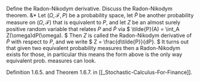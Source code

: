 Define the Radon-Nikodym derivative. Discuss the Radon-Nikodym theorem.
&*
Let $(\Omega, \mathcal{F}, P)$ be a probability space, let $\tilde{P}$ be another probability measure on $(\Omega, \mathcal{F})$ that is equivalent to $P$, and let $Z$ be an almost surely positive random variable that relates $P$ and $\tilde{P}$ via
$
\tilde{P}(A) = \int_A Z(\omega)dP(\omega).
$
Then $Z$ is called the Radon-Nikodym derivative of $\tilde{P}$ with respect to $P$, and we write
$
Z = \frac{d\tilde{P}}{dP}.
$
It turns out that given two equivalent probability measures then a Radon-Nikodym exists for those, in particular this means the form above is the only way equivalent prob. measures can look.
<!--SR:!2023-05-09,2,150-->

Definition 1.6.5. and Theorem 1.6.7. in [[_Stochastic-Calculus-For-Finance]].